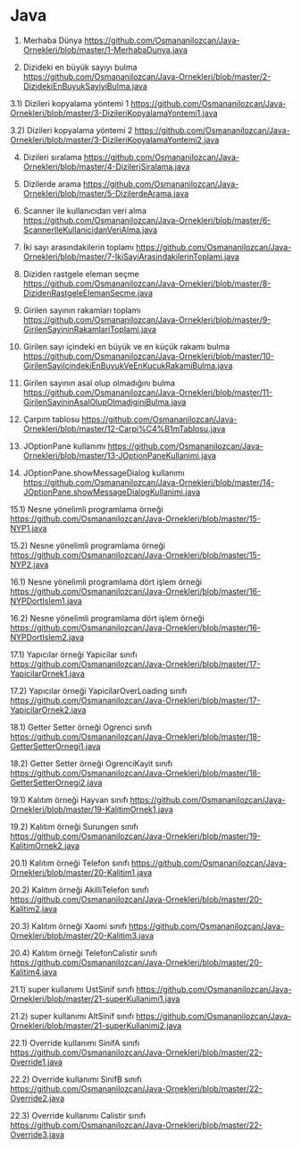 # Java

1) Merhaba Dünya
https://github.com/Osmananilozcan/Java-Ornekleri/blob/master/1-MerhabaDunya.java

2) Dizideki en büyük sayıyı bulma
https://github.com/Osmananilozcan/Java-Ornekleri/blob/master/2-DizidekiEnBuyukSayiyiBulma.java

3.1) Dizileri kopyalama yöntemi 1
https://github.com/Osmananilozcan/Java-Ornekleri/blob/master/3-DizileriKopyalamaYontemi1.java

3.2) Dizileri kopyalama yöntemi 2
https://github.com/Osmananilozcan/Java-Ornekleri/blob/master/3-DizileriKopyalamaYontemi2.java

4) Dizileri sıralama
https://github.com/Osmananilozcan/Java-Ornekleri/blob/master/4-DizileriSiralama.java

5) Dizilerde arama
https://github.com/Osmananilozcan/Java-Ornekleri/blob/master/5-DizilerdeArama.java

6) Scanner ile kullanıcıdan veri alma
https://github.com/Osmananilozcan/Java-Ornekleri/blob/master/6-ScannerIleKullanicidanVeriAlma.java

7) İki sayı arasındakilerin toplamı
https://github.com/Osmananilozcan/Java-Ornekleri/blob/master/7-IkiSayiArasindakilerinToplami.java

8) Diziden rastgele eleman seçme
https://github.com/Osmananilozcan/Java-Ornekleri/blob/master/8-DizidenRastgeleElemanSecme.java

9) Girilen sayının rakamları toplamı
https://github.com/Osmananilozcan/Java-Ornekleri/blob/master/9-GirilenSayininRakamlariToplami.java

10) Girilen sayı içindeki en büyük ve en küçük rakamı bulma
https://github.com/Osmananilozcan/Java-Ornekleri/blob/master/10-GirilenSayiIcindekiEnBuyukVeEnKucukRakamiBulma.java

11) Girilen sayının asal olup olmadığını bulma
https://github.com/Osmananilozcan/Java-Ornekleri/blob/master/11-GirilenSayininAsalOlupOlmadiginiBulma.java

12) Çarpım tablosu
https://github.com/Osmananilozcan/Java-Ornekleri/blob/master/12-Carpi%C4%B1mTablosu.java

13) JOptionPane kullanımı
https://github.com/Osmananilozcan/Java-Ornekleri/blob/master/13-JOptionPaneKullanimi.java

14) JOptionPane.showMessageDialog kullanımı
https://github.com/Osmananilozcan/Java-Ornekleri/blob/master/14-JOptionPane.showMessageDialogKullanimi.java

15.1) Nesne yönelimli programlama örneği
https://github.com/Osmananilozcan/Java-Ornekleri/blob/master/15-NYP1.java

15.2) Nesne yönelimli programlama örneği
https://github.com/Osmananilozcan/Java-Ornekleri/blob/master/15-NYP2.java

16.1) Nesne yönelimli programlama dört işlem örneği
https://github.com/Osmananilozcan/Java-Ornekleri/blob/master/16-NYPDortIslem1.java

16.2) Nesne yönelimli programlama dört işlem örneği
https://github.com/Osmananilozcan/Java-Ornekleri/blob/master/16-NYPDortIslem2.java

17.1) Yapıcılar örneği Yapicilar sınıfı
https://github.com/Osmananilozcan/Java-Ornekleri/blob/master/17-YapicilarOrnek1.java

17.2) Yapıcılar örneği YapicilarOverLoading sınıfı
https://github.com/Osmananilozcan/Java-Ornekleri/blob/master/17-YapicilarOrnek2.java

18.1) Getter Setter örneği Ogrenci sınıfı
https://github.com/Osmananilozcan/Java-Ornekleri/blob/master/18-GetterSetterOrnegi1.java

18.2) Getter Setter örneği OgrenciKayit sınıfı
https://github.com/Osmananilozcan/Java-Ornekleri/blob/master/18-GetterSetterOrnegi2.java

19.1) Kalıtım örneği Hayvan sınıfı
https://github.com/Osmananilozcan/Java-Ornekleri/blob/master/19-KalitimOrnek1.java

19.2) Kalıtım örneği Surungen sınıfı
https://github.com/Osmananilozcan/Java-Ornekleri/blob/master/19-KalitimOrnek2.java

20.1) Kalıtım örneği Telefon sınıfı
https://github.com/Osmananilozcan/Java-Ornekleri/blob/master/20-Kalitim1.java

20.2) Kalıtım örneği AkilliTelefon sınıfı
https://github.com/Osmananilozcan/Java-Ornekleri/blob/master/20-Kalitim2.java

20.3) Kalıtım örneği Xaomi sınıfı
https://github.com/Osmananilozcan/Java-Ornekleri/blob/master/20-Kalitim3.java

20.4) Kalıtım örneği TelefonCalistir sınıfı
https://github.com/Osmananilozcan/Java-Ornekleri/blob/master/20-Kalitim4.java

21.1) super kullanımı UstSinif sınıfı
https://github.com/Osmananilozcan/Java-Ornekleri/blob/master/21-superKullanimi1.java

21.2) super kullanımı AltSinif sınıfı
https://github.com/Osmananilozcan/Java-Ornekleri/blob/master/21-superKullanimi2.java

22.1) Override kullanımı SinifA sınıfı
https://github.com/Osmananilozcan/Java-Ornekleri/blob/master/22-Override1.java

22.2) Override kullanımı SinifB sınıfı
https://github.com/Osmananilozcan/Java-Ornekleri/blob/master/22-Override2.java

22.3) Override kullanımı Calistir sınıfı
https://github.com/Osmananilozcan/Java-Ornekleri/blob/master/22-Override3.java
